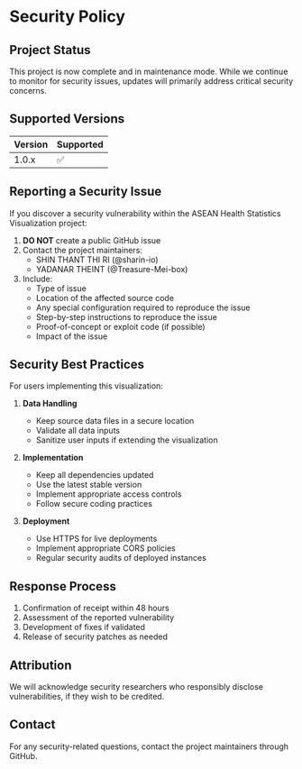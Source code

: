# Security Policy

## Project Status

This project is now complete and in maintenance mode. While we continue to monitor for security issues, updates will primarily address critical security concerns.

## Supported Versions

| Version | Supported          |
| ------- | ------------------ |
| 1.0.x   | :white_check_mark: |

## Reporting a Security Issue

If you discover a security vulnerability within the ASEAN Health Statistics Visualization project:

1. **DO NOT** create a public GitHub issue
2. Contact the project maintainers:
   - SHIN THANT THI RI (@sharin-io)
   - YADANAR THEINT (@Treasure-Mei-box)
3. Include:
   - Type of issue
   - Location of the affected source code
   - Any special configuration required to reproduce the issue
   - Step-by-step instructions to reproduce the issue
   - Proof-of-concept or exploit code (if possible)
   - Impact of the issue

## Security Best Practices

For users implementing this visualization:

1. **Data Handling**
   - Keep source data files in a secure location
   - Validate all data inputs
   - Sanitize user inputs if extending the visualization

2. **Implementation**
   - Keep all dependencies updated
   - Use the latest stable version
   - Implement appropriate access controls
   - Follow secure coding practices

3. **Deployment**
   - Use HTTPS for live deployments
   - Implement appropriate CORS policies
   - Regular security audits of deployed instances

## Response Process

1. Confirmation of receipt within 48 hours
2. Assessment of the reported vulnerability
3. Development of fixes if validated
4. Release of security patches as needed

## Attribution

We will acknowledge security researchers who responsibly disclose vulnerabilities, if they wish to be credited.

## Contact

For any security-related questions, contact the project maintainers through GitHub.
